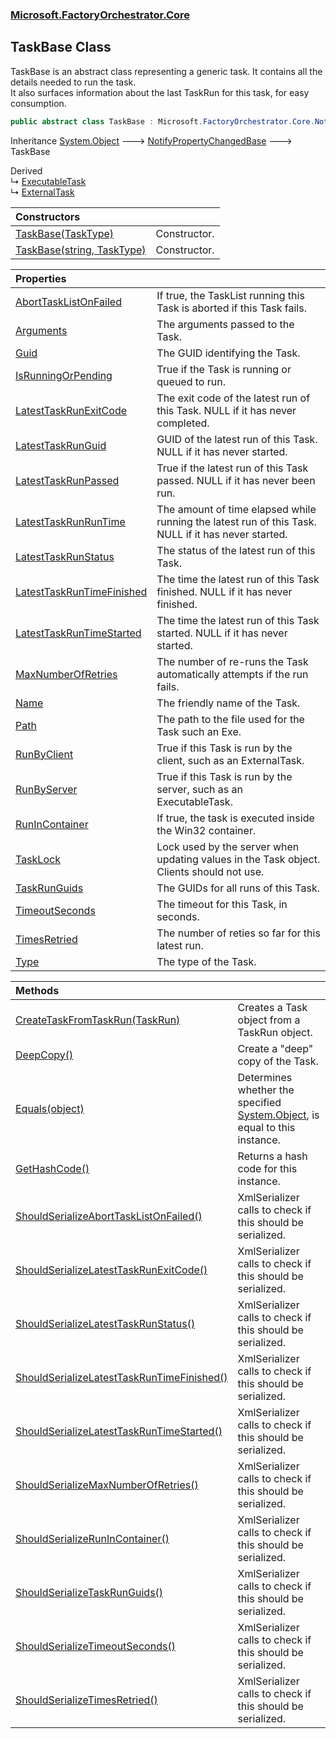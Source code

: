 ### [Microsoft.FactoryOrchestrator.Core](Microsoft_FactoryOrchestrator_Core.md 'Microsoft.FactoryOrchestrator.Core')
## TaskBase Class
TaskBase is an abstract class representing a generic task. It contains all the details needed to run the task.  
It also surfaces information about the last TaskRun for this task, for easy consumption.  
```csharp
public abstract class TaskBase : Microsoft.FactoryOrchestrator.Core.NotifyPropertyChangedBase
```

Inheritance [System.Object](https://docs.microsoft.com/en-us/dotnet/api/System.Object 'System.Object') &#129106; [NotifyPropertyChangedBase](NotifyPropertyChangedBase.md 'Microsoft.FactoryOrchestrator.Core.NotifyPropertyChangedBase') &#129106; TaskBase  

Derived  
&#8627; [ExecutableTask](ExecutableTask.md 'Microsoft.FactoryOrchestrator.Core.ExecutableTask')  
&#8627; [ExternalTask](ExternalTask.md 'Microsoft.FactoryOrchestrator.Core.ExternalTask')  

| Constructors | |
| :--- | :--- |
| [TaskBase(TaskType)](TaskBase_TaskBase(TaskType).md 'Microsoft.FactoryOrchestrator.Core.TaskBase.TaskBase(Microsoft.FactoryOrchestrator.Core.TaskType)') | Constructor.<br/> |
| [TaskBase(string, TaskType)](TaskBase_TaskBase(string_TaskType).md 'Microsoft.FactoryOrchestrator.Core.TaskBase.TaskBase(string, Microsoft.FactoryOrchestrator.Core.TaskType)') | Constructor.<br/> |

| Properties | |
| :--- | :--- |
| [AbortTaskListOnFailed](TaskBase_AbortTaskListOnFailed.md 'Microsoft.FactoryOrchestrator.Core.TaskBase.AbortTaskListOnFailed') | If true, the TaskList running this Task is aborted if this Task fails.<br/> |
| [Arguments](TaskBase_Arguments.md 'Microsoft.FactoryOrchestrator.Core.TaskBase.Arguments') | The arguments passed to the Task.<br/> |
| [Guid](TaskBase_Guid.md 'Microsoft.FactoryOrchestrator.Core.TaskBase.Guid') | The GUID identifying the Task.<br/> |
| [IsRunningOrPending](TaskBase_IsRunningOrPending.md 'Microsoft.FactoryOrchestrator.Core.TaskBase.IsRunningOrPending') | True if the Task is running or queued to run.<br/> |
| [LatestTaskRunExitCode](TaskBase_LatestTaskRunExitCode.md 'Microsoft.FactoryOrchestrator.Core.TaskBase.LatestTaskRunExitCode') | The exit code of the latest run of this Task. NULL if it has never completed.<br/> |
| [LatestTaskRunGuid](TaskBase_LatestTaskRunGuid.md 'Microsoft.FactoryOrchestrator.Core.TaskBase.LatestTaskRunGuid') | GUID of the latest run of this Task. NULL if it has never started.<br/> |
| [LatestTaskRunPassed](TaskBase_LatestTaskRunPassed.md 'Microsoft.FactoryOrchestrator.Core.TaskBase.LatestTaskRunPassed') | True if the latest run of this Task passed. NULL if it has never been run.<br/> |
| [LatestTaskRunRunTime](TaskBase_LatestTaskRunRunTime.md 'Microsoft.FactoryOrchestrator.Core.TaskBase.LatestTaskRunRunTime') | The amount of time elapsed while running the latest run of this Task. NULL if it has never started.<br/> |
| [LatestTaskRunStatus](TaskBase_LatestTaskRunStatus.md 'Microsoft.FactoryOrchestrator.Core.TaskBase.LatestTaskRunStatus') | The status of the latest run of this Task.<br/> |
| [LatestTaskRunTimeFinished](TaskBase_LatestTaskRunTimeFinished.md 'Microsoft.FactoryOrchestrator.Core.TaskBase.LatestTaskRunTimeFinished') | The time the latest run of this Task finished. NULL if it has never finished.<br/> |
| [LatestTaskRunTimeStarted](TaskBase_LatestTaskRunTimeStarted.md 'Microsoft.FactoryOrchestrator.Core.TaskBase.LatestTaskRunTimeStarted') | The time the latest run of this Task started. NULL if it has never started.<br/> |
| [MaxNumberOfRetries](TaskBase_MaxNumberOfRetries.md 'Microsoft.FactoryOrchestrator.Core.TaskBase.MaxNumberOfRetries') | The number of re-runs the Task automatically attempts if the run fails.<br/> |
| [Name](TaskBase_Name.md 'Microsoft.FactoryOrchestrator.Core.TaskBase.Name') | The friendly name of the Task.<br/> |
| [Path](TaskBase_Path.md 'Microsoft.FactoryOrchestrator.Core.TaskBase.Path') | The path to the file used for the Task such an Exe.<br/> |
| [RunByClient](TaskBase_RunByClient.md 'Microsoft.FactoryOrchestrator.Core.TaskBase.RunByClient') | True if this Task is run by the client, such as an ExternalTask.<br/> |
| [RunByServer](TaskBase_RunByServer.md 'Microsoft.FactoryOrchestrator.Core.TaskBase.RunByServer') | True if this Task is run by the server, such as an ExecutableTask.<br/> |
| [RunInContainer](TaskBase_RunInContainer.md 'Microsoft.FactoryOrchestrator.Core.TaskBase.RunInContainer') | If true, the task is executed inside the Win32 container.<br/> |
| [TaskLock](TaskBase_TaskLock.md 'Microsoft.FactoryOrchestrator.Core.TaskBase.TaskLock') | Lock used by the server when updating values in the Task object. Clients should not use.<br/> |
| [TaskRunGuids](TaskBase_TaskRunGuids.md 'Microsoft.FactoryOrchestrator.Core.TaskBase.TaskRunGuids') | The GUIDs for all runs of this Task.<br/> |
| [TimeoutSeconds](TaskBase_TimeoutSeconds.md 'Microsoft.FactoryOrchestrator.Core.TaskBase.TimeoutSeconds') | The timeout for this Task, in seconds.<br/> |
| [TimesRetried](TaskBase_TimesRetried.md 'Microsoft.FactoryOrchestrator.Core.TaskBase.TimesRetried') | The number of reties so far for this latest run.<br/> |
| [Type](TaskBase_Type.md 'Microsoft.FactoryOrchestrator.Core.TaskBase.Type') | The type of the Task.<br/> |

| Methods | |
| :--- | :--- |
| [CreateTaskFromTaskRun(TaskRun)](TaskBase_CreateTaskFromTaskRun(TaskRun).md 'Microsoft.FactoryOrchestrator.Core.TaskBase.CreateTaskFromTaskRun(Microsoft.FactoryOrchestrator.Core.TaskRun)') | Creates a Task object from a TaskRun object.<br/> |
| [DeepCopy()](TaskBase_DeepCopy().md 'Microsoft.FactoryOrchestrator.Core.TaskBase.DeepCopy()') | Create a "deep" copy of the Task.<br/> |
| [Equals(object)](TaskBase_Equals(object).md 'Microsoft.FactoryOrchestrator.Core.TaskBase.Equals(object)') | Determines whether the specified [System.Object](https://docs.microsoft.com/en-us/dotnet/api/System.Object 'System.Object'), is equal to this instance.<br/> |
| [GetHashCode()](TaskBase_GetHashCode().md 'Microsoft.FactoryOrchestrator.Core.TaskBase.GetHashCode()') | Returns a hash code for this instance.<br/> |
| [ShouldSerializeAbortTaskListOnFailed()](TaskBase_ShouldSerializeAbortTaskListOnFailed().md 'Microsoft.FactoryOrchestrator.Core.TaskBase.ShouldSerializeAbortTaskListOnFailed()') | XmlSerializer calls to check if this should be serialized.<br/> |
| [ShouldSerializeLatestTaskRunExitCode()](TaskBase_ShouldSerializeLatestTaskRunExitCode().md 'Microsoft.FactoryOrchestrator.Core.TaskBase.ShouldSerializeLatestTaskRunExitCode()') | XmlSerializer calls to check if this should be serialized.<br/> |
| [ShouldSerializeLatestTaskRunStatus()](TaskBase_ShouldSerializeLatestTaskRunStatus().md 'Microsoft.FactoryOrchestrator.Core.TaskBase.ShouldSerializeLatestTaskRunStatus()') | XmlSerializer calls to check if this should be serialized.<br/> |
| [ShouldSerializeLatestTaskRunTimeFinished()](TaskBase_ShouldSerializeLatestTaskRunTimeFinished().md 'Microsoft.FactoryOrchestrator.Core.TaskBase.ShouldSerializeLatestTaskRunTimeFinished()') | XmlSerializer calls to check if this should be serialized.<br/> |
| [ShouldSerializeLatestTaskRunTimeStarted()](TaskBase_ShouldSerializeLatestTaskRunTimeStarted().md 'Microsoft.FactoryOrchestrator.Core.TaskBase.ShouldSerializeLatestTaskRunTimeStarted()') | XmlSerializer calls to check if this should be serialized.<br/> |
| [ShouldSerializeMaxNumberOfRetries()](TaskBase_ShouldSerializeMaxNumberOfRetries().md 'Microsoft.FactoryOrchestrator.Core.TaskBase.ShouldSerializeMaxNumberOfRetries()') | XmlSerializer calls to check if this should be serialized.<br/> |
| [ShouldSerializeRunInContainer()](TaskBase_ShouldSerializeRunInContainer().md 'Microsoft.FactoryOrchestrator.Core.TaskBase.ShouldSerializeRunInContainer()') | XmlSerializer calls to check if this should be serialized.<br/> |
| [ShouldSerializeTaskRunGuids()](TaskBase_ShouldSerializeTaskRunGuids().md 'Microsoft.FactoryOrchestrator.Core.TaskBase.ShouldSerializeTaskRunGuids()') | XmlSerializer calls to check if this should be serialized.<br/> |
| [ShouldSerializeTimeoutSeconds()](TaskBase_ShouldSerializeTimeoutSeconds().md 'Microsoft.FactoryOrchestrator.Core.TaskBase.ShouldSerializeTimeoutSeconds()') | XmlSerializer calls to check if this should be serialized.<br/> |
| [ShouldSerializeTimesRetried()](TaskBase_ShouldSerializeTimesRetried().md 'Microsoft.FactoryOrchestrator.Core.TaskBase.ShouldSerializeTimesRetried()') | XmlSerializer calls to check if this should be serialized.<br/> |
